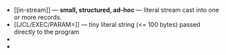 - [[in-stream]] — **small, structured, ad-hoc** — literal stream cast into one or more records.
- [[JCL/EXEC/PARAM=]] — tiny literal string (<= 100 bytes) passed directly to the program
-
-